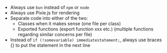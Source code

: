 - Always use `bun` instead of `npm` or `node`
- Always use Pixie.js for rendering
- Separate code into either of the two:
  - Classes when it makes sense (one file per class)
  - Exported functions (export function xxx etc.) (multiple functions regarding similar concerns per file)
- Instead of `if (!somevariable) immediatestatement;`, always use braces {} to put the statement in the next line
